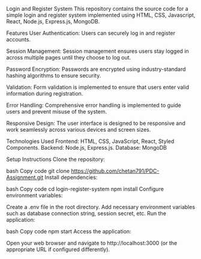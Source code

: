 
Login and Register System
This repository contains the source code for a simple login and register system implemented using HTML, CSS, Javascript, React, Node.js, Express.js, MongoDB.

Features
User Authentication: Users can securely log in and register accounts.

Session Management: Session management ensures users stay logged in across multiple pages until they choose to log out.

Password Encryption: Passwords are encrypted using industry-standard hashing algorithms to ensure security.

Validation: Form validation is implemented to ensure that users enter valid information during registration.

Error Handling: Comprehensive error handling is implemented to guide users and prevent misuse of the system.

Responsive Design: The user interface is designed to be responsive and work seamlessly across various devices and screen sizes.

Technologies Used
Frontend: HTML, CSS, JavaScript, React, Styled Components.
Backend: Node.js, Express.js.
Database: MongoDB

Setup Instructions
Clone the repository:

bash
Copy code
git clone https://github.com/chetan791/PDC-Assignment.git
Install dependencies:

bash
Copy code
cd login-register-system
npm install
Configure environment variables:

Create a .env file in the root directory.
Add necessary environment variables such as database connection string, session secret, etc.
Run the application:

bash
Copy code
npm start
Access the application:

Open your web browser and navigate to http://localhost:3000 (or the appropriate URL if configured differently).

